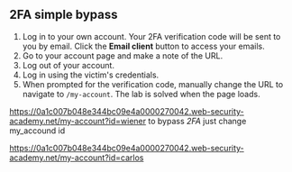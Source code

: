 ## 2FA simple bypass

1.  Log in to your own account. Your 2FA verification code will be sent to you by email. Click the **Email client** button to access your emails.
2.  Go to your account page and make a note of the URL.
3.  Log out of your account.
4.  Log in using the victim's credentials.
5.  When prompted for the verification code, manually change the URL to navigate to `/my-account`. The lab is solved when the page loads.

https://0a1c007b048e344bc09e4a0000270042.web-security-academy.net/my-account?id=wiener
to bypass _2FA_ just change my_accound id

https://0a1c007b048e344bc09e4a0000270042.web-security-academy.net/my-account?id=carlos
